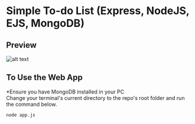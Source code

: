 # Simple To-do List (Express, NodeJS, EJS, MongoDB)
## Preview
![alt text](https://github.com/pauliand3138/simple-todolist-express-nodejs-ejs/blob/master/todolist-preview.png?raw=true)
## To Use the Web App
*Ensure you have MongoDB installed in your PC <br>
Change your terminal's current directory to the repo's root folder and run the command below.
```
node app.js
```
